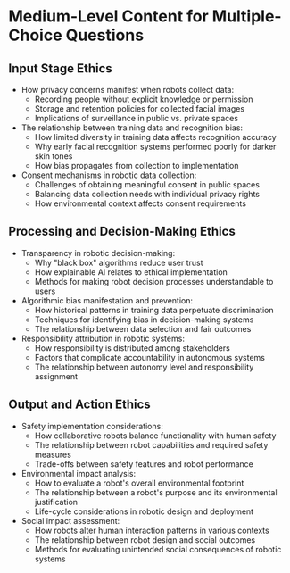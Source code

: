 # Medium-Level Content for Multiple-Choice Questions

## Input Stage Ethics
- How privacy concerns manifest when robots collect data:
  - Recording people without explicit knowledge or permission
  - Storage and retention policies for collected facial images
  - Implications of surveillance in public vs. private spaces
- The relationship between training data and recognition bias:
  - How limited diversity in training data affects recognition accuracy
  - Why early facial recognition systems performed poorly for darker skin tones
  - How bias propagates from collection to implementation
- Consent mechanisms in robotic data collection:
  - Challenges of obtaining meaningful consent in public spaces
  - Balancing data collection needs with individual privacy rights
  - How environmental context affects consent requirements

## Processing and Decision-Making Ethics
- Transparency in robotic decision-making:
  - Why "black box" algorithms reduce user trust
  - How explainable AI relates to ethical implementation
  - Methods for making robot decision processes understandable to users
- Algorithmic bias manifestation and prevention:
  - How historical patterns in training data perpetuate discrimination
  - Techniques for identifying bias in decision-making systems
  - The relationship between data selection and fair outcomes
- Responsibility attribution in robotic systems:
  - How responsibility is distributed among stakeholders
  - Factors that complicate accountability in autonomous systems
  - The relationship between autonomy level and responsibility assignment

## Output and Action Ethics
- Safety implementation considerations:
  - How collaborative robots balance functionality with human safety
  - The relationship between robot capabilities and required safety measures
  - Trade-offs between safety features and robot performance
- Environmental impact analysis:
  - How to evaluate a robot's overall environmental footprint
  - The relationship between a robot's purpose and its environmental justification
  - Life-cycle considerations in robotic design and deployment
- Social impact assessment:
  - How robots alter human interaction patterns in various contexts
  - The relationship between robot design and social outcomes
  - Methods for evaluating unintended social consequences of robotic systems